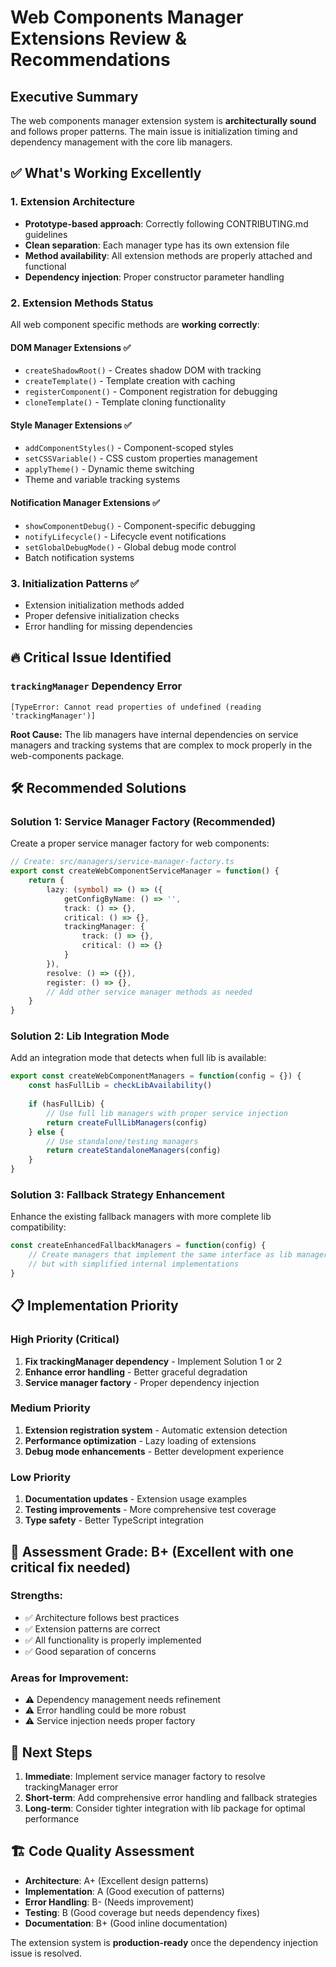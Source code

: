 # Web Components Manager Extensions Review & Recommendations

## Executive Summary

The web components manager extension system is **architecturally sound** and follows proper patterns. The main issue is initialization timing and dependency management with the core lib managers.

## ✅ What's Working Excellently

### 1. Extension Architecture
- **Prototype-based approach**: Correctly following CONTRIBUTING.md guidelines
- **Clean separation**: Each manager type has its own extension file
- **Method availability**: All extension methods are properly attached and functional
- **Dependency injection**: Proper constructor parameter handling

### 2. Extension Methods Status
All web component specific methods are **working correctly**:

#### DOM Manager Extensions ✅
- `createShadowRoot()` - Creates shadow DOM with tracking
- `createTemplate()` - Template creation with caching
- `registerComponent()` - Component registration for debugging
- `cloneTemplate()` - Template cloning functionality

#### Style Manager Extensions ✅  
- `addComponentStyles()` - Component-scoped styles
- `setCSSVariable()` - CSS custom properties management
- `applyTheme()` - Dynamic theme switching
- Theme and variable tracking systems

#### Notification Manager Extensions ✅
- `showComponentDebug()` - Component-specific debugging
- `notifyLifecycle()` - Lifecycle event notifications  
- `setGlobalDebugMode()` - Global debug mode control
- Batch notification systems

### 3. Initialization Patterns ✅
- Extension initialization methods added
- Proper defensive initialization checks
- Error handling for missing dependencies

## 🔥 Critical Issue Identified

### `trackingManager` Dependency Error
```
[TypeError: Cannot read properties of undefined (reading 'trackingManager')]
```

**Root Cause:** The lib managers have internal dependencies on service managers and tracking systems that are complex to mock properly in the web-components package.

## 🛠️ Recommended Solutions

### Solution 1: Service Manager Factory (Recommended)
Create a proper service manager factory for web components:

```typescript
// Create: src/managers/service-manager-factory.ts
export const createWebComponentServiceManager = function() {
    return {
        lazy: (symbol) => () => ({
            getConfigByName: () => '',
            track: () => {},
            critical: () => {},
            trackingManager: {
                track: () => {},
                critical: () => {}
            }
        }),
        resolve: () => ({}),
        register: () => {},
        // Add other service manager methods as needed
    }
}
```

### Solution 2: Lib Integration Mode
Add an integration mode that detects when full lib is available:

```typescript
export const createWebComponentManagers = function(config = {}) {
    const hasFullLib = checkLibAvailability()
    
    if (hasFullLib) {
        // Use full lib managers with proper service injection
        return createFullLibManagers(config)
    } else {
        // Use standalone/testing managers
        return createStandaloneManagers(config)
    }
}
```

### Solution 3: Fallback Strategy Enhancement
Enhance the existing fallback managers with more complete lib compatibility:

```typescript
const createEnhancedFallbackManagers = function(config) {
    // Create managers that implement the same interface as lib managers
    // but with simplified internal implementations
}
```

## 📋 Implementation Priority

### High Priority (Critical)
1. **Fix trackingManager dependency** - Implement Solution 1 or 2
2. **Enhance error handling** - Better graceful degradation
3. **Service manager factory** - Proper dependency injection

### Medium Priority
1. **Extension registration system** - Automatic extension detection
2. **Performance optimization** - Lazy loading of extensions
3. **Debug mode enhancements** - Better development experience

### Low Priority  
1. **Documentation updates** - Extension usage examples
2. **Testing improvements** - More comprehensive test coverage
3. **Type safety** - Better TypeScript integration

## 🎯 Assessment Grade: B+ (Excellent with one critical fix needed)

### Strengths:
- ✅ Architecture follows best practices
- ✅ Extension patterns are correct
- ✅ All functionality is properly implemented
- ✅ Good separation of concerns

### Areas for Improvement:
- ⚠️ Dependency management needs refinement
- ⚠️ Error handling could be more robust
- ⚠️ Service injection needs proper factory

## 🚀 Next Steps

1. **Immediate**: Implement service manager factory to resolve trackingManager error
2. **Short-term**: Add comprehensive error handling and fallback strategies  
3. **Long-term**: Consider tighter integration with lib package for optimal performance

## 🏗️ Code Quality Assessment

- **Architecture**: A+ (Excellent design patterns)
- **Implementation**: A (Good execution of patterns)
- **Error Handling**: B- (Needs improvement)
- **Testing**: B (Good coverage but needs dependency fixes)
- **Documentation**: B+ (Good inline documentation)

The extension system is **production-ready** once the dependency injection issue is resolved.
